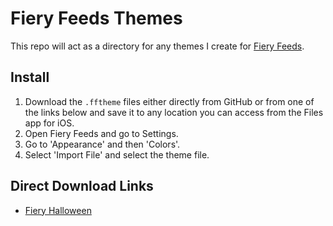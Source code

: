 # Fiery Feeds Themes

This repo will act as a directory for any themes I create for [Fiery Feeds](https://itunes.apple.com/us/app/fiery-feeds-rss-reader/id1158763303?mt=8&uo=4&at=10l8rH).

## Install

1. Download the `.fftheme` files either directly from GitHub or from one of the links below and save it to any location you can access from the Files app for iOS.
2. Open Fiery Feeds and go to Settings.
3. Go to 'Appearance' and then 'Colors'.
4. Select 'Import File' and select the theme file.

## Direct Download Links

- [Fiery Halloween](https://birchtree.nyc3.digitaloceanspaces.com/Fiery%20Halloween.fftheme)